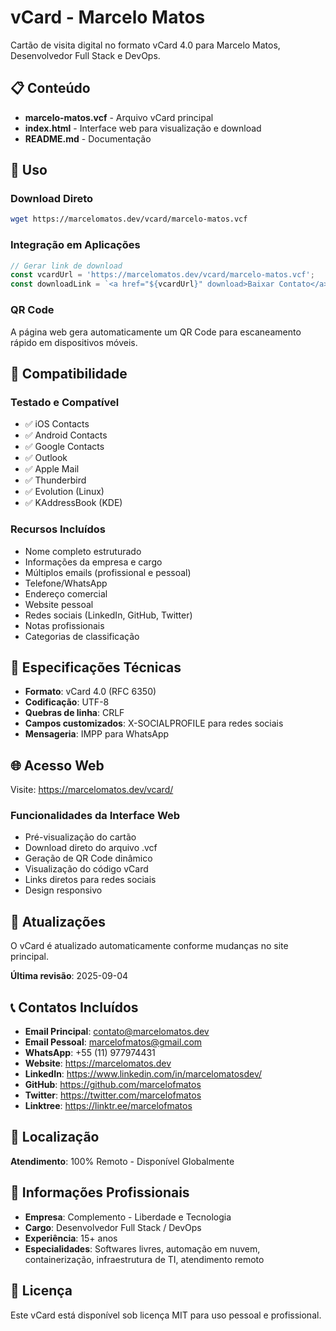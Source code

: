 # vCard - Marcelo Matos

Cartão de visita digital no formato vCard 4.0 para Marcelo Matos, Desenvolvedor Full Stack e DevOps.

## 📋 Conteúdo

- **marcelo-matos.vcf** - Arquivo vCard principal
- **index.html** - Interface web para visualização e download
- **README.md** - Documentação

## 🚀 Uso

### Download Direto
```bash
wget https://marcelomatos.dev/vcard/marcelo-matos.vcf
```

### Integração em Aplicações
```javascript
// Gerar link de download
const vcardUrl = 'https://marcelomatos.dev/vcard/marcelo-matos.vcf';
const downloadLink = `<a href="${vcardUrl}" download>Baixar Contato</a>`;
```

### QR Code
A página web gera automaticamente um QR Code para escaneamento rápido em dispositivos móveis.

## 📱 Compatibilidade

### Testado e Compatível
- ✅ iOS Contacts
- ✅ Android Contacts
- ✅ Google Contacts
- ✅ Outlook
- ✅ Apple Mail
- ✅ Thunderbird
- ✅ Evolution (Linux)
- ✅ KAddressBook (KDE)

### Recursos Incluídos
- Nome completo estruturado
- Informações da empresa e cargo
- Múltiplos emails (profissional e pessoal)
- Telefone/WhatsApp
- Endereço comercial
- Website pessoal
- Redes sociais (LinkedIn, GitHub, Twitter)
- Notas profissionais
- Categorias de classificação

## 🔧 Especificações Técnicas

- **Formato**: vCard 4.0 (RFC 6350)
- **Codificação**: UTF-8
- **Quebras de linha**: CRLF
- **Campos customizados**: X-SOCIALPROFILE para redes sociais
- **Mensageria**: IMPP para WhatsApp

## 🌐 Acesso Web

Visite: https://marcelomatos.dev/vcard/

### Funcionalidades da Interface Web
- Pré-visualização do cartão
- Download direto do arquivo .vcf
- Geração de QR Code dinâmico
- Visualização do código vCard
- Links diretos para redes sociais
- Design responsivo

## 🔄 Atualizações

O vCard é atualizado automaticamente conforme mudanças no site principal.

**Última revisão**: 2025-09-04

## 📞 Contatos Incluídos

- **Email Principal**: contato@marcelomatos.dev
- **Email Pessoal**: marcelofmatos@gmail.com
- **WhatsApp**: +55 (11) 977974431
- **Website**: https://marcelomatos.dev
- **LinkedIn**: https://www.linkedin.com/in/marcelomatosdev/
- **GitHub**: https://github.com/marcelofmatos
- **Twitter**: https://twitter.com/marcelofmatos
- **Linktree**: https://linktr.ee/marcelofmatos

## 📍 Localização

**Atendimento**: 100% Remoto - Disponível Globalmente

## 🏢 Informações Profissionais

- **Empresa**: Complemento - Liberdade e Tecnologia
- **Cargo**: Desenvolvedor Full Stack / DevOps
- **Experiência**: 15+ anos
- **Especialidades**: Softwares livres, automação em nuvem, containerização, infraestrutura de TI, atendimento remoto

## 📄 Licença

Este vCard está disponível sob licença MIT para uso pessoal e profissional.
